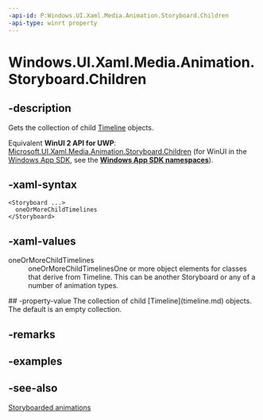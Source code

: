 ```yaml
---
-api-id: P:Windows.UI.Xaml.Media.Animation.Storyboard.Children
-api-type: winrt property
---
```


<!-- Property syntax
public Windows.UI.Xaml.Media.Animation.TimelineCollection Children { get; }
-->

# Windows.UI.Xaml.Media.Animation.Storyboard.Children

## -description
Gets the collection of child [Timeline](timeline.md) objects.

Equivalent **WinUI 2 API for UWP**: [Microsoft.UI.Xaml.Media.Animation.Storyboard.Children](/windows/winui/api/microsoft.ui.xaml.media.animation.storyboard.children) (for WinUI in the [Windows App SDK](/windows/apps/windows-app-sdk/), see the **[Windows App SDK namespaces](/windows/windows-app-sdk/api/winrt/)**).

## -xaml-syntax
```xaml
<Storyboard ...>
  oneOrMoreChildTimelines
</Storyboard>
```


## -xaml-values
<dl><dt>oneOrMoreChildTimelines</dt><dd>oneOrMoreChildTimelinesOne or more object elements for classes that derive from Timeline. This can be another Storyboard or any of a number of animation types.</dd>
</dl>
## -property-value
The collection of child [Timeline](timeline.md) objects. The default is an empty collection.

## -remarks

## -examples

## -see-also
[Storyboarded animations](/windows/uwp/graphics/storyboarded-animations)
